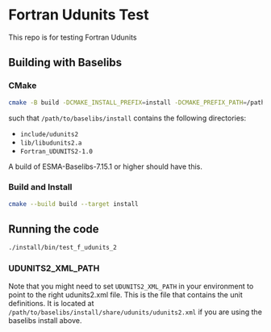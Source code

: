 # Fortran Udunits Test

This repo is for testing Fortran Udunits

## Building with Baselibs

### CMake

```bash
cmake -B build -DCMAKE_INSTALL_PREFIX=install -DCMAKE_PREFIX_PATH=/path/to/baselibs/install
```
such that `/path/to/baselibs/install` contains the following directories:
* `include/udunits2`
* `lib/libudunits2.a`
* `Fortran_UDUNITS2-1.0`

A build of ESMA-Baselibs-7.15.1 or higher should have this.

### Build and Install

```bash
cmake --build build --target install
```

## Running the code
```bash
./install/bin/test_f_udunits_2
```

### UDUNITS2_XML_PATH

Note that you might need to set `UDUNITS2_XML_PATH` in your environment to point to the
right udunits2.xml file.  This is the file that contains the unit definitions.  It is
located at `/path/to/baselibs/install/share/udunits/udunits2.xml` if you are using the
baselibs install above.
